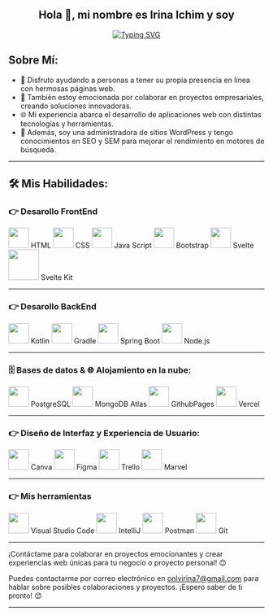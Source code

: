 <div align="center">

## Hola 👋, mi nombre es Irina Ichim y soy

 [![Typing SVG](https://readme-typing-svg.herokuapp.com?font=Monserrat+&weight=500&size=22&pause=1000&color=DE43BA&width=440&height=60&lines=Desarolladora+Full-Stack;Administradora+de+sitios+WordPress;Conocedora+de+SEO+y+SEM)](https://git.io/typing-svg)

</div>

## Sobre Mí:
- 🚀 Disfruto ayudando a personas a tener su propia presencia en línea con hermosas páginas web.
- 💼 También estoy emocionada por colaborar en proyectos empresariales, creando soluciones innovadoras.
- 🌐 Mi experiencia abarca el desarrollo de aplicaciones web con distintas tecnologías y herramientas.
- 📝 Además, soy una administradora de sitios WordPress y tengo conocimientos en SEO y SEM para mejorar el rendimiento en motores de búsqueda.

---

## 🛠️ Mis Habilidades:

<a name="frontend-development"></a>
### 👉 Desarollo FrontEnd

<img src="https://www.logolynx.com/images/logolynx/4e/4e441838b106d7cb1154de0eb7501381.png" width="40" height="40"> HTML
<img src="https://www.logolynx.com/images/logolynx/a6/a60635561d41eceb9cb2411cc7648b81.jpeg" width="40" height="40"> CSS
<img src="https://www.logolynx.com/images/logolynx/fc/fc9b448722d69b5937c40554bd8737ea.png" width="40" height="40"> Java Script
<img src="https://cdn.icon-icons.com/icons2/2415/PNG/96/bootstrap_plain_wordmark_logo_icon_146620.png" width="40" height="40"> Bootstrap
<img src="https://camo.githubusercontent.com/d3f047dd004c03ef9d388905a37442291035da8729411e7503e728b5ab2f379c/68747470733a2f2f7062732e7477696d672e636f6d2f70726f66696c655f696d616765732f313132313339353931313834393036323430302f3765786d4a4567342e706e67" width="40" height="40"> Svelte
<img src="https://kevinmatsunaga.com/content/images/size/w1200/2022/04/sveltekit-logo.png" width="60" height="60"> Svelte Kit

---

### 👉 Desarollo BackEnd

<img src="https://cdn.icon-icons.com/icons2/2107/PNG/512/file_type_kotlin_icon_130487.png" width="40" height="40"> Kotlin
<img src="https://cdn.icon-icons.com/icons2/2699/PNG/512/gradle_logo_icon_171050.png" width="40" height="40"> Gradle
<img src="https://th.bing.com/th?id=OSK.181d78576078d11fd69e18a189bf0c6b&w=188&h=132&c=7&o=6&dpr=1.3&pid=SANGAM" width="40" height="40"> Spring Boot
<img src="https://cdn.icon-icons.com/icons2/2622/PNG/96/brand_node_icon_157859.png" width="40" height="40"> Node.js

---

### 🗄️ Bases de datos & 🌐 Alojamiento en la nube:

<img src="https://cdn.icon-icons.com/icons2/2667/PNG/96/folder_postgres_icon_161286.png" width="40" height="40"> PostgreSQL
<img src="https://cdn.icon-icons.com/icons2/2415/PNG/512/mongodb_plain_wordmark_logo_icon_146423.png" width="40" height="40"> MongoDB Atlas
<img src="https://cdn.icon-icons.com/icons2/2107/PNG/512/folder_type_github_opened_icon_129960.png" width="40" height="40"> GithubPages
<img src="https://cdn.icon-icons.com/icons2/3915/PNG/512/vercel_logo_icon_249276.png" width="40" height="40"> Vercel

---

### 👉 Diseño de Interfaz y Experiencia de Usuario: 

<img src="https://cdn.icon-icons.com/icons2/2699/PNG/512/canva_logo_icon_168460.png" width="40" height="40"> Canva
<img src="https://cdn.icon-icons.com/icons2/2429/PNG/512/figma_logo_icon_147289.png" width="40" height="40"> Figma
<img src="https://cdn.icon-icons.com/icons2/3041/PNG/512/trello_logo_icon_189227.png" width="40" height="40"> Trello
<img src="https://cdn.icon-icons.com/icons2/701/PNG/96/Marvel_icon-icons.com_61667.png" width="40" height="40"> Marvel

---

### 👉 Mis herramientas 

<img src="https://cdn.icon-icons.com/icons2/3053/PNG/512/microsoft_visual_studio_code_alt_macos_bigsur_icon_189952.png" width="40" height="40"> Visual Studio Code
<img src="https://cdn.icon-icons.com/icons2/3053/PNG/512/intellij_macos_bigsur_icon_190061.png" width="40" height="40"> IntelliJ
<img src="https://cdn.icon-icons.com/icons2/3053/PNG/512/postman_macos_bigsur_icon_189815.png" width="40" height="40"> Postman
<img src="https://cdn.icon-icons.com/icons2/2406/PNG/512/github_git_icon_145985.png" width="40" height="40"> Git

---

¡Contáctame para colaborar en proyectos emocionantes y crear experiencias web únicas para tu negocio o proyecto personal! 😊

Puedes contactarme por correo electrónico en [onlyirina7@gmail.com](mailto:onlyirina7@gmail.com) para hablar sobre posibles colaboraciones y proyectos. ¡Espero saber de ti pronto! 😊


---


